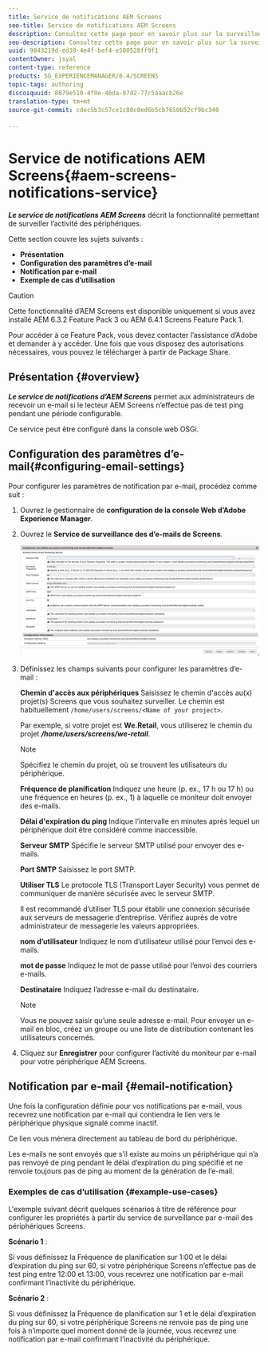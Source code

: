 ```yaml
---
title: Service de notifications AEM Screens
seo-title: Service de notifications AEM Screens
description: Consultez cette page pour en savoir plus sur la surveillance de l’activité des périphériques.
seo-description: Consultez cette page pour en savoir plus sur la surveillance de l’activité des périphériques.
uuid: 9843219d-ed39-4e4f-bef4-e500528ff9f1
contentOwner: jsyal
content-type: reference
products: SG_EXPERIENCEMANAGER/6.4/SCREENS
topic-tags: authoring
discoiquuid: 8879e510-4f0e-46da-87d2-77c5aaacb26e
translation-type: tm+mt
source-git-commit: cdec5b3c57ce1c80c0ed6b5cb7650b52cf9bc340

---
```



# Service de notifications AEM Screens{#aem-screens-notifications-service}

<!--removed from metadata: admitteddomains: @adobe.com;@caesars.com-->

***Le service de notifications AEM Screens*** décrit la fonctionnalité permettant de surveiller l’activité des périphériques.

Cette section couvre les sujets suivants :

* **Présentation**
* **Configuration des paramètres d’e-mail**
* **Notification par e-mail**
* **Exemple de cas d’utilisation**

>[!CAUTION]
>
>Cette fonctionnalité d’AEM Screens est disponible uniquement si vous avez installé AEM 6.3.2 Feature Pack 3 ou AEM 6.4.1 Screens Feature Pack 1.
>
>Pour accéder à ce Feature Pack, vous devez contacter l’assistance d’Adobe et demander à y accéder. Une fois que vous disposez des autorisations nécessaires, vous pouvez le télécharger à partir de Package Share.

## Présentation {#overview}

***Le service de notifications d’AEM Screens*** permet aux administrateurs de recevoir un e-mail si le lecteur AEM Screens n’effectue pas de test ping pendant une période configurable.

Ce service peut être configuré dans la console web OSGi.

## Configuration des paramètres d’e-mail{#configuring-email-settings}

Pour configurer les paramètres de notification par e-mail, procédez comme suit :

1. Ouvrez le gestionnaire de **configuration de la console Web d’Adobe Experience Manager**.
1. Ouvrez le **Service de surveillance des d’e-mails de Screens**.

   ![screen_shot_2018-04-26at44602pm](assets/screen_shot_2018-04-26at44602pm.png)

1. Définissez les champs suivants pour configurer les paramètres d’e-mail :

   **Chemin d&#39;accès aux périphériques** Saisissez le chemin d&#39;accès au(x) projet(s) Screens que vous souhaitez surveiller. Le chemin est habituellement `/home/users/screens/<Name of your project>`.

   Par exemple, si votre projet est **We.Retail**, vous utiliserez le chemin du projet ***/home/users/screens/we-retail***.

   >[!NOTE]
   >
   >Spécifiez le chemin du projet, où se trouvent les utilisateurs du périphérique.

   **Fréquence de planification** Indiquez une heure (p. ex., 17 h ou 17 h) ou une fréquence en heures (p. ex., 1) à laquelle ce moniteur doit envoyer des e-mails.

   **Délai d&#39;expiration du ping** Indique l’intervalle en minutes après lequel un périphérique doit être considéré comme inaccessible.

   **Serveur SMTP** Spécifie le serveur SMTP utilisé pour envoyer des e-mails.

   **Port SMTP** Saisissez le port SMTP.

   **Utiliser TLS** Le protocole TLS (Transport Layer Security) vous permet de communiquer de manière sécurisée avec le serveur SMTP.

   Il est recommandé d’utiliser TLS pour établir une connexion sécurisée aux serveurs de messagerie d’entreprise. Vérifiez auprès de votre administrateur de messagerie les valeurs appropriées.

   **nom d’utilisateur** Indiquez le nom d’utilisateur utilisé pour l’envoi des e-mails.

   **mot de passe** Indiquez le mot de passe utilisé pour l’envoi des courriers e-mails.

   **Destinataire** Indiquez l’adresse e-mail du destinataire.

   >[!NOTE]
   >
   >Vous ne pouvez saisir qu’une seule adresse e-mail. Pour envoyer un e-mail en bloc, créez un groupe ou une liste de distribution contenant les utilisateurs concernés.

1. Cliquez sur **Enregistrer** pour configurer l’activité du moniteur par e-mail pour votre périphérique AEM Screens.

## Notification par e-mail {#email-notification}

Une fois la configuration définie pour vos notifications par e-mail, vous recevrez une notification par e-mail qui contiendra le lien vers le périphérique physique signalé comme inactif.

Ce lien vous mènera directement au tableau de bord du périphérique.

Les e-mails ne sont envoyés que s’il existe au moins un périphérique qui n’a pas renvoyé de ping pendant le délai d’expiration du ping spécifié et ne renvoie toujours pas de ping au moment de la génération de l’e-mail.

### Exemples de cas d’utilisation {#example-use-cases}

L&#39;exemple suivant décrit quelques scénarios à titre de référence pour configurer les propriétés à partir du service de surveillance par e-mail des périphériques Screens.

**Scénario 1** :

Si vous définissez la Fréquence de planification sur 1:00 et le délai d’expiration du ping sur 60, si votre périphérique Screens n’effectue pas de test ping entre 12:00 et 13:00, vous recevrez une notification par e-mail confirmant l’inactivité du périphérique.

**Scénario 2** :

Si vous définissez la Fréquence de planification sur 1 et le délai d’expiration du ping sur 60, si votre périphérique Screens ne renvoie pas de ping une fois à n’importe quel moment donné de la journée, vous recevrez une notification par e-mail confirmant l’inactivité du périphérique.
